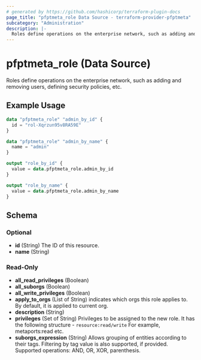 ```yaml
---
# generated by https://github.com/hashicorp/terraform-plugin-docs
page_title: "pfptmeta_role Data Source - terraform-provider-pfptmeta"
subcategory: "Administration"
description: |-
  Roles define operations on the enterprise network, such as adding and removing users, defining security policies, etc.
---
```


# pfptmeta_role (Data Source)

Roles define operations on the enterprise network, such as adding and removing users, defining security policies, etc.

## Example Usage

```terraform
data "pfptmeta_role" "admin_by_id" {
  id = "rol-Xqrzun95v8RA59E"
}

data "pfptmeta_role" "admin_by_name" {
  name = "admin"
}

output "role_by_id" {
  value = data.pfptmeta_role.admin_by_id
}

output "role_by_name" {
  value = data.pfptmeta_role.admin_by_name
}
```

<!-- schema generated by tfplugindocs -->
## Schema

### Optional

- **id** (String) The ID of this resource.
- **name** (String)

### Read-Only

- **all_read_privileges** (Boolean)
- **all_suborgs** (Boolean)
- **all_write_privileges** (Boolean)
- **apply_to_orgs** (List of String) indicates which orgs this role applies to. By default, it is applied to current org.
- **description** (String)
- **privileges** (Set of String) Privileges to be assigned to the new role. It has the following structure - `resource:read/write` For example, metaports:read etc.
- **suborgs_expression** (String) Allows grouping of entities according to their tags. Filtering by tag value is also supported, if provided. Supported operations: AND, OR, XOR, parenthesis.
